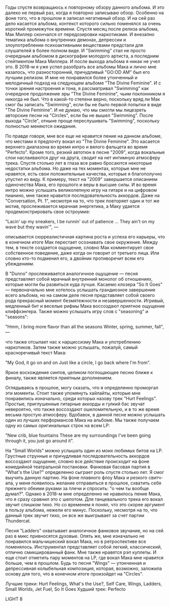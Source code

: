 Годы спустя возвращаюсь к повторному обзору данного альбома. И это далеко не первый раз, когда я повторно записываю обзор. Особенно на фоне того, что в прошлом я записал негативный обзор. И на сей раз дело касается альбома, контекст которого сильно поменялся за очень короткий промежуток времени. Спустя месяц после релиза альбома, Мак Миллер скончался от передозировки наркотиками. И внезапно тематика альбома о внутренних демонах, депрессии и злоупотреблении психоактивными веществами предстали для слушателей в более полном виде. И "Swimming" стал не просто очередным альбомом в дискографии молодого артиста, а последним стейтментом Мака Миллера. И после выхода альбома я никак не учел это. В 2018-м я уже успел разобрать все альбомы Мака и лично мне казалось, что разносторонний, причудливый "GO:OD AM" был его лучшим релизом. И мне не понравился более утонченный и мелодичный подход на следующем альбоме "The Divine Feminine". И с точки зрения настроения и тона, я рассматривал "Swimming" как очередное продолжение эры "The Divine Feminine", чьим поклонником я никогда не был. Что в какой-то степени верно, поскольку вряд ли Мак смог бы записать "Swimming", если бы не было первой попытки в виде "The Divine Feminine". И не думаю, что мы смогли мы лицезреть авторские песни на "Circles", если бы не вышел "Swimming". После выхода "Circle", отныне проще переслушивать "Swimming", поскольку полностью меняются ожидания.

По правде говоря, мне все еще не нравится пение на данном альбоме, что местами я предпочту вокал из "The Divine Feminine". Это касается верхнего диапазона во время интро и вялого фальцета во время "Perfecto". Кроме того, резкий автотюн в песне "2009", когда вокальные слои наслаиваются друг на друга, сводит на нет интимную атмосферу трека. Спустя столько лет в глаза все равно бросаются некоторые недостатки альбома. Но даже на тех моментах, которые мне не нравятся, есть свои положительные качества, которые я благополучно упустил из виду. К примеру, текст на "2009" завершается описанием одиночества Мака, его прошлого и веры в высшие силы. И во время интро можно услышать великолепную игру на гитаре и на цифровом пианино, мне также нравится последовательность аккордов. Даже на "Conversation, Pt. 1", несмотря на то, что трек повторяет один и тот же мотив, прослеживается мрачная энергетика, а Маку удается продемонстрировать свое остроумие:

"Lacin' up my sneakers, I be runnin' out of patience
...
They ain't on my wave but they wavin'", —

описывается сюрреалистичная картина роста и успеха его карьеры, что в конечном итоге Мак перестает осознавать свое окружение. Между тем, в тексте создается ощущение, словно Мак комментирует свое собственное поведение, даже когда он говорит от третьего лица. Или словно кто-то подменил его, а двойник противоречит всем его убеждениям.

В "Dunno" прослеживается аналогичное ощущение — песня представляет собой мрачный внутренний монолог об отношениях, которые могли бы развиться куда лучше. Касаемо клозера "So It Goes" — первоначально мне хотелось услышать грандиозное завершение всего альбома, но на самом деле песня представляет собой своего рода прекрасный момент безмятежности и незавершенности. Игривый, медленный бит и веселые рифмы Мака воссоздают приятное ощущение клиффхэнгера. Также можно услышать игру слов с "seasoning" и "seasons":

"Hmm, I bring more flavor than all the seasons
Winter, spring, summer, fall", —

что также отсылает нас к нарциссизму Мака и употреблению наркотиков. Затем также можно услышать, пожалуй, самый красноречивый текст Мака:

"My God, it go on and on
Just like a circle, I go back where I'm from".

Яркое восхождение синтов, целиком поглощающее песню ближе к финалу, также является приятным дополнением.

Оглядываясь в прошлое, могу сказать, что я определенно проморгал эти моменты. Стоит также упомянуть хайлайты, которые мне понравились изначально, среди которых назову трек "Hurt Feelings". Простые, приглушенные гитарные аккорды и гулкий бас звучат невероятно, что также воссоздают ошеломительную, и в то же время весьма простую атмосферу. Вдобавок, в данной песне можно услышать один из лучших перформансов Мака на альбоме. Мы также получаем одну из самых оригинальных строк на всем LP:

"New crib, blue fountains
These are my surroundings
I've been going through it, you just go around it".

На "Small Worlds" можно услышать один из моих любимых битов на LP. Грустные струнные и причудливая последовательность аккордов воссоздают ощущение, словно все действие происходит на фоне комедийной театральной постановки. Фанковая басовая партия в "What's the Use?" определенно сыграет роль спустя столько лет. Я смог выучить данную партию. На фоне плавного флоу Мака и резкого свитч-апа, у меня появилось желание отправиться в прошлое, схватить себя прежнего обеими руками за плечи и спросить: "о чем ты вообще думал?". Однако в 2018-м мне определенно не нравилось пение Мака, что я сразу сравнил это с шепотом. Для танцевального трека его вокал звучит слишком тихо. Но со временем я понял, что это скорее аргумент в пользу альбома, нежели его минус. Поскольку, несмотря на то, что данный трек звучит тихо, он все же выигрывает за счет партии Thundercat.

Песня "Ladders" охватывает аналогичное фанковое звучание, но на сей раз в микс привносятся духовые. Опять же, мне изначально не понравился мальчишеский вокал Мака, но в ретроспективе все поменялось. Инструментал представляет собой легкий, классический, отлично смикшированный фанк. Мне также нравятся рэп куплеты. И еще стоит отметить пару моментов на LP, где вокал Мака мне нравится больше, чем в прошлом. Будь то песня "Wings" — утонченная и депрессивная колыбельная композиция, которая, возможно, заложила основу для того, что в конечном итоге произойдет на "Circles".

Лучшие треки: Hurt Feelings, What's the Use?, Self Care, Wings,
Ladders, Small Worlds, Jet Fuel, So It Goes
Худший трек: Perfecto

LIGHT 8
